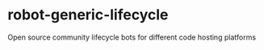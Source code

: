# robot-generic-lifecycle
Open source community lifecycle bots for different code hosting platforms
